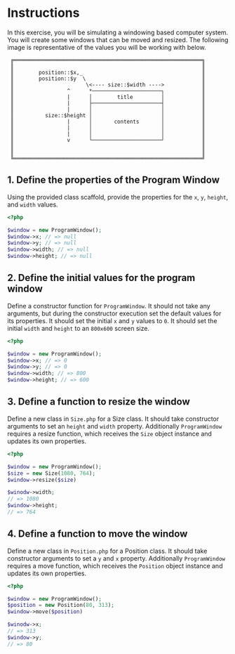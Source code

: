 # Instructions

In this exercise, you will be simulating a windowing based computer system.
You will create some windows that can be moved and resized.
The following image is representative of the values you will be working with below.

```
 ╔════════════════════════════════════════════════════════════╗
 ║                                                            ║
 ║        position::$x,_                                      ║
 ║        position::$y  \                                     ║
 ║                       \<---- size::$width ---->            ║
 ║                 ^      *──────────────────────┐            ║
 ║                 |      │        title         │            ║
 ║                 |      ├──────────────────────┤            ║
 ║                 |      │                      │            ║
 ║          size::$height │                      │            ║
 ║                 |      │       contents       │            ║
 ║                 |      │                      │            ║
 ║                 |      │                      │            ║
 ║                 v      └──────────────────────┘            ║
 ║                                                            ║
 ║                                                            ║
 ╚════════════════════════════════════════════════════════════╝
```

## 1. Define the properties of the Program Window

Using the provided class scaffold, provide the properties for the `x`, `y`, `height`, and `width` values.

```php
<?php

$window = new ProgramWindow();
$window->x; // => null
$window->y; // => null
$window->width; // => null
$window->height; // => null
```

## 2. Define the initial values for the program window

Define a constructor function for `ProgramWindow`.
It should not take any arguments, but during the constructor execution set the default values for its properties.
It should set the initial `x` and `y` values to `0`.
It should set the initial `width` and `height` to an `800x600` screen size.

```php
<?php

$window = new ProgramWindow();
$window->x; // => 0 
$window->y; // => 0
$window->width; // => 800
$window->height; // => 600
```

## 3. Define a function to resize the window

Define a new class in `Size.php` for a Size class.
It should take constructor arguments to set an `height` and `width` property.
Additionally `ProgramWindow` requires a resize function, which receives the `Size` object instance and updates its own properties.

```php
<?php 

$window = new ProgramWindow();
$size = new Size(1080, 764);
$window->resize($size)

$winodw->width;
// => 1080
$window->height;
// => 764
```

## 4. Define a function to move the window

Define a new class in `Position.php` for a Position class.
It should take constructor arguments to set a `y` and `x` property.
Additionally `ProgramWindow` requires a move function, which receives the `Position` object instance and updates its own properties.

```php
<?php 

$window = new ProgramWindow();
$position = new Position(80, 313);
$window->move($position)

$winodw->x;
// => 313
$window->y;
// => 80
```
